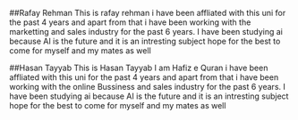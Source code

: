 ##Rafay Rehman
This is rafay rehman i have been affliated with this uni for the past 4  years and apart from that i have been working with the marketting and sales industry for the past 6 years.
I have been studying ai because AI is the future and it is an intresting subject
hope for the best to come for myself and my mates as well 


##Hasan Tayyab
This is Hasan Tayyab I am Hafiz e Quran i have been affliated with this uni for the past 4 years and apart from that i have been working with the online Bussiness and sales industry for the past 6 years.
I have been studying ai because AI is the future and it is an intresting subject
hope for the best to come for myself and my mates as well 


